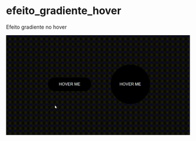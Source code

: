 # efeito_gradiente_hover
Efeito gradiente no hover
<div align="center">
  <img src="efeito__gradiente.gif">
</div>
